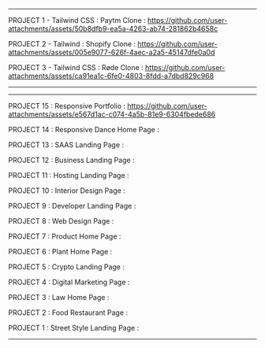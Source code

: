 


****


PROJECT 1 - Tailwind CSS : Paytm Clone :
https://github.com/user-attachments/assets/50b8dfb9-ea5a-4263-ab74-281862b4658c

PROJECT 2 - Tailwind : Shopify Clone :
https://github.com/user-attachments/assets/005e9077-626f-4aec-a2a5-45147dfe0a0d

PROJECT 3 - Tailwind CSS : Røde Clone :
https://github.com/user-attachments/assets/ca91ea1c-6fe0-4803-8fdd-a7dbd829c968





****
****


PROJECT 15 : Responsive Portfolio : 
https://github.com/user-attachments/assets/e567d1ac-c074-4a5b-81e9-6304fbede686

PROJECT 14 : Responsive Dance Home Page :





PROJECT 13 : SAAS Landing Page :



PROJECT 12 : Business Landing Page :
 


PROJECT 11 : Hosting Landing Page :



PROJECT 10 : Interior Design Page :



PROJECT 9 : Developer Landing Page :



PROJECT 8 : Web Design Page :



PROJECT 7 : Product Home Page :



PROJECT 6 : Plant Home Page :




PROJECT 5 : Crypto Landing Page :



PROJECT 4 : Digital Marketing Page :




PROJECT 3 : Law Home Page :



PROJECT 2 : Food Restaurant Page :




PROJECT 1 : Street Style Landing Page :



****

























 
